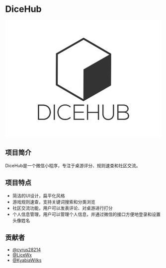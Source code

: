 # DiceHub

![DiceHub](./docs/DiceHub.jpg)

## 项目简介

DiceHub是一个微信小程序，专注于桌游评分、规则速查和社区交流。

## 项目特点

- 简洁的UI设计，扁平化风格
- 游戏规则速查，支持关键词搜索和分类浏览
- 社区交流功能，用户可以发表评论、对桌游进行打分
- 个人信息管理，用户可以管理个人信息，并通过微信的接口方便地登录和设置头像姓名

## 贡献者

- [@cyrus28214](https://github.com/cyrus28214)
- [@LiceWx](https://github.com/LiceWx)
- [@KyabiaWilks](https://github.com/KyabiaWilks)